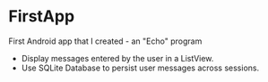 FirstApp
========

First Android app that I created - an "Echo" program
- Display messages entered by the user in a ListView.
- Use SQLite Database to persist user messages across sessions.
